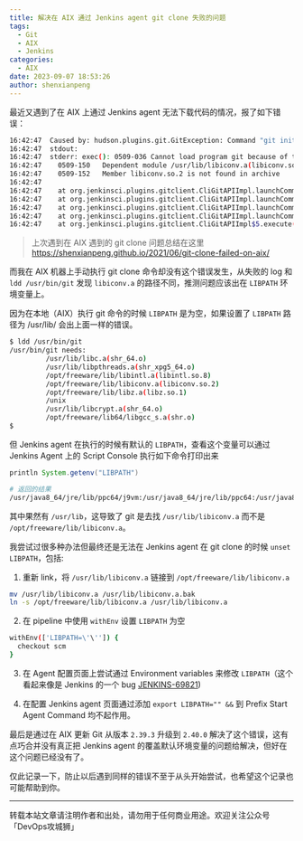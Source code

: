 ```yaml
---
title: 解决在 AIX 通过 Jenkins agent git clone 失败的问题
tags:
  - Git
  - AIX
  - Jenkins
categories:
  - AIX
date: 2023-09-07 18:53:26
author: shenxianpeng
---
```


最近又遇到了在 AIX 上通过 Jenkins agent 无法下载代码的情况，报了如下错误：

<!-- more -->
```bash
16:42:47  Caused by: hudson.plugins.git.GitException: Command "git init /disk1/agent/workspace/e_feature-aix-ci-build" returned status code 255:
16:42:47  stdout:
16:42:47  stderr: exec(): 0509-036 Cannot load program git because of the following errors:
16:42:47  	0509-150   Dependent module /usr/lib/libiconv.a(libiconv.so.2) could not be loaded.
16:42:47  	0509-152   Member libiconv.so.2 is not found in archive
16:42:47
16:42:47  	at org.jenkinsci.plugins.gitclient.CliGitAPIImpl.launchCommandIn(CliGitAPIImpl.java:2734)
16:42:47  	at org.jenkinsci.plugins.gitclient.CliGitAPIImpl.launchCommandIn(CliGitAPIImpl.java:2660)
16:42:47  	at org.jenkinsci.plugins.gitclient.CliGitAPIImpl.launchCommandIn(CliGitAPIImpl.java:2656)
16:42:47  	at org.jenkinsci.plugins.gitclient.CliGitAPIImpl.launchCommand(CliGitAPIImpl.java:1981)
16:42:47  	at org.jenkinsci.plugins.gitclient.CliGitAPIImpl$5.execute(CliGitAPIImpl.java:1047)
```

> 上次遇到在 AIX 遇到的 git clone 问题总结在这里 https://shenxianpeng.github.io/2021/06/git-clone-failed-on-aix/

而我在 AIX 机器上手动执行 git clone 命令却没有这个错误发生，从失败的 log 和 `ldd /usr/bin/git` 发现 `libiconv.a` 的路径不同，推测问题应该出在 `LIBPATH` 环境变量上。

因为在本地（AIX）执行 git 命令的时候 `LIBPATH` 是为空，如果设置了 `LIBPATH` 路径为 /usr/lib/ 会出上面一样的错误。

```bash
$ ldd /usr/bin/git
/usr/bin/git needs:
         /usr/lib/libc.a(shr_64.o)
         /usr/lib/libpthreads.a(shr_xpg5_64.o)
         /opt/freeware/lib/libintl.a(libintl.so.8)
         /opt/freeware/lib/libiconv.a(libiconv.so.2)
         /opt/freeware/lib/libz.a(libz.so.1)
         /unix
         /usr/lib/libcrypt.a(shr_64.o)
         /opt/freeware/lib64/libgcc_s.a(shr.o)
$
```

但 Jenkins agent 在执行的时候有默认的 `LIBPATH`，查看这个变量可以通过 Jenkins Agent 上的 Script Console 执行如下命令打印出来

```groovy
println System.getenv("LIBPATH")
```

```bash
# 返回的结果
/usr/java8_64/jre/lib/ppc64/j9vm:/usr/java8_64/jre/lib/ppc64:/usr/java8_64/jre/../lib/ppc64:/usr/java8_64/jre/lib/icc:/usr/lib
```

其中果然有 `/usr/lib`，这导致了 git 是去找 `/usr/lib/libiconv.a` 而不是 `/opt/freeware/lib/libiconv.a`。

我尝试过很多种办法但最终还是无法在 Jenkins agent 在 git clone 的时候 `unset LIBPATH`，包括:

1. 重新 link，将 `/usr/lib/libiconv.a` 链接到 `/opt/freeware/lib/libiconv.a`

```bash
mv /usr/lib/libiconv.a /usr/lib/libiconv.a.bak
ln -s /opt/freeware/lib/libiconv.a /usr/lib/libiconv.a
```

2. 在 pipeline 中使用 `withEnv` 设置 `LIBPATH` 为空

```bash
withEnv(['LIBPATH=\'\'']) {
  checkout scm
}
```

3. 在 Agent 配置页面上尝试通过 Environment variables 来修改 `LIBPATH`（这个看起来像是 Jenkins 的一个 bug [JENKINS-69821](https://issues.jenkins.io/browse/JENKINS-69821))


4. 在配置 Jenkins agent 页面通过添加 `export LIBPATH="" &&` 到 Prefix Start Agent Command 均不起作用。


最后是通过在 AIX 更新 Git 从版本 `2.39.3` 升级到 `2.40.0` 解决了这个错误，这有点巧合并没有真正把 Jenkins agent 的覆盖默认环境变量的问题给解决，但好在这个问题已经没有了。

仅此记录一下，防止以后遇到同样的错误不至于从头开始尝试，也希望这个记录也可能帮助到你。

---

转载本站文章请注明作者和出处，请勿用于任何商业用途。欢迎关注公众号「DevOps攻城狮」
